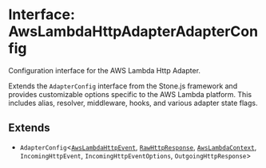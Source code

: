 # Interface: AwsLambdaHttpAdapterAdapterConfig

Configuration interface for the AWS Lambda Http Adapter.

Extends the `AdapterConfig` interface from the Stone.js framework and provides
customizable options specific to the AWS Lambda platform. This includes
alias, resolver, middleware, hooks, and various adapter state flags.

## Extends

- `AdapterConfig`\<[`AwsLambdaHttpEvent`](../../../declarations/interfaces/AwsLambdaHttpEvent.md), [`RawHttpResponse`](../../../declarations/type-aliases/RawHttpResponse.md), [`AwsLambdaContext`](../../../declarations/type-aliases/AwsLambdaContext.md), `IncomingHttpEvent`, `IncomingHttpEventOptions`, `OutgoingHttpResponse`\>
